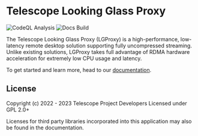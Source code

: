 # Telescope Looking Glass Proxy

![CodeQL Analysis](https://github.com/telescope-proj/lgproxy/actions/workflows/codeql-analysis.yaml/badge.svg)
![Docs Build](https://github.com/telescope-proj/lgproxy/actions/workflows/docs.yml/badge.svg)

The Telescope Looking Glass Proxy (LGProxy) is a high-performance, low-latency
remote desktop solution supporting fully uncompressed streaming. Unlike existing
solutions, LGProxy takes full advantage of RDMA hardware acceleration for
extremely low CPU usage and latency.

To get started and learn more, head to our 
[documentation](https://telescope-proj.github.io/lgproxy/).

## License
Copyright (c) 2022 - 2023 Telescope Project Developers
Licensed under GPL 2.0+

Licenses for third party libraries incorporated into this application may also
be found in the documentation.